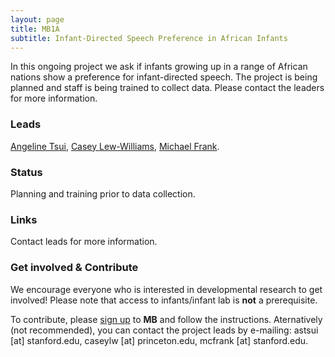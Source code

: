 ```yaml
---
layout: page
title: MB1A
subtitle: Infant-Directed Speech Preference in African Infants
---
```


<!--
To-do:
- news release?
- Short description of the study (justification, methods, results WITH images/plots)
  - model: https://manyprimates.github.io/pilot/
- add Contributors (header)
-->

<div class="flourish-embed" data-src="visualisation/2488103" style="float: right;" data-url="https://flo.uri.sh/visualisation/2488103/embed"><script src="https://public.flourish.studio/resources/embed.js"></script></div>

In this ongoing project we ask if infants growing up in a range of African nations show a preference for infant-directed speech. The project is being planned and staff is being trained to collect data. Please contact the leaders for more information.

### Leads
[Angeline Tsui](https://psychology.stanford.edu/people/angeline-sin-mei-tsui), [Casey Lew-Williams](https://psych.princeton.edu/person/casey-lew-williams), [Michael Frank]( https://web.stanford.edu/~mcfrank/).

### Status
Planning and training prior to data collection.

### Links
Contact leads for more information.   

<!--
* **Materials, Protocols, and Documentation**: [MB1B-OSF](https://osf.io/zauhq/).
* **Data and code**: [MB1B-GitHub](https://github.com/manybabies/mb1b-analysis-public).
* **Listserv**: [join here](https://mailman.stanford.edu/mailman/listinfo/manybabies1).  
* **News**: [MB1A-news]({{site.baseurl}}/tags/#MB1A)
-->

### Get involved & Contribute
We encourage everyone who is interested in developmental research to get involved! Please note that access to infants/infant lab is **not** a prerequisite.  

To contribute, please [sign up]({{site.baseurl}}/sign_up_log_in/) to **MB** and follow the instructions. Aternatively (not recommended), you can contact the project leads by e-mailing: astsui [at] stanford.edu, caseylw [at] princeton.edu, mcfrank [at] stanford.edu.

<!--
### Publications

**News release**: See also the news releases by
-->
